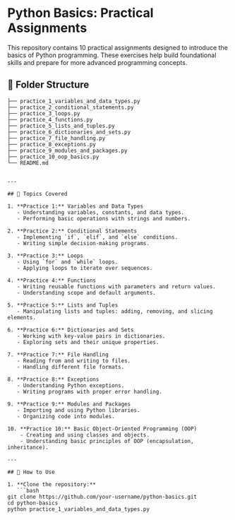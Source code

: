 # Python Basics: Practical Assignments

This repository contains 10 practical assignments designed to introduce the basics of Python programming. These exercises help build foundational skills and prepare for more advanced programming concepts.



## 📂 Folder Structure
```plaintext
├── practice_1_variables_and_data_types.py
├── practice_2_conditional_statements.py
├── practice_3_loops.py
├── practice_4_functions.py
├── practice_5_lists_and_tuples.py
├── practice_6_dictionaries_and_sets.py
├── practice_7_file_handling.py
├── practice_8_exceptions.py
├── practice_9_modules_and_packages.py
├── practice_10_oop_basics.py
└── README.md


---

## 🚀 Topics Covered

1. **Practice 1:** Variables and Data Types  
   - Understanding variables, constants, and data types.  
   - Performing basic operations with strings and numbers.  

2. **Practice 2:** Conditional Statements  
   - Implementing `if`, `elif`, and `else` conditions.  
   - Writing simple decision-making programs.  

3. **Practice 3:** Loops  
   - Using `for` and `while` loops.  
   - Applying loops to iterate over sequences.  

4. **Practice 4:** Functions  
   - Writing reusable functions with parameters and return values.  
   - Understanding scope and default arguments.  

5. **Practice 5:** Lists and Tuples  
   - Manipulating lists and tuples: adding, removing, and slicing elements.  

6. **Practice 6:** Dictionaries and Sets  
   - Working with key-value pairs in dictionaries.  
   - Exploring sets and their unique properties.  

7. **Practice 7:** File Handling  
   - Reading from and writing to files.  
   - Handling different file formats.  

8. **Practice 8:** Exceptions  
   - Understanding Python exceptions.  
   - Writing programs with proper error handling.  

9. **Practice 9:** Modules and Packages  
   - Importing and using Python libraries.  
   - Organizing code into modules.  

10. **Practice 10:** Basic Object-Oriented Programming (OOP)  
    - Creating and using classes and objects.  
    - Understanding basic principles of OOP (encapsulation, inheritance).  

---

## 📜 How to Use

1. **Clone the repository:**
   ```bash
git clone https://github.com/your-username/python-basics.git
cd python-basics
python practice_1_variables_and_data_types.py

